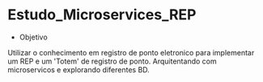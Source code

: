 # Estudo_Microservices_REP

* Objetivo

Utilizar o conhecimento em registro de ponto eletronico para implementar um REP e um 'Totem' de registro de ponto.
Arquitentando com microservicos e explorando diferentes BD.